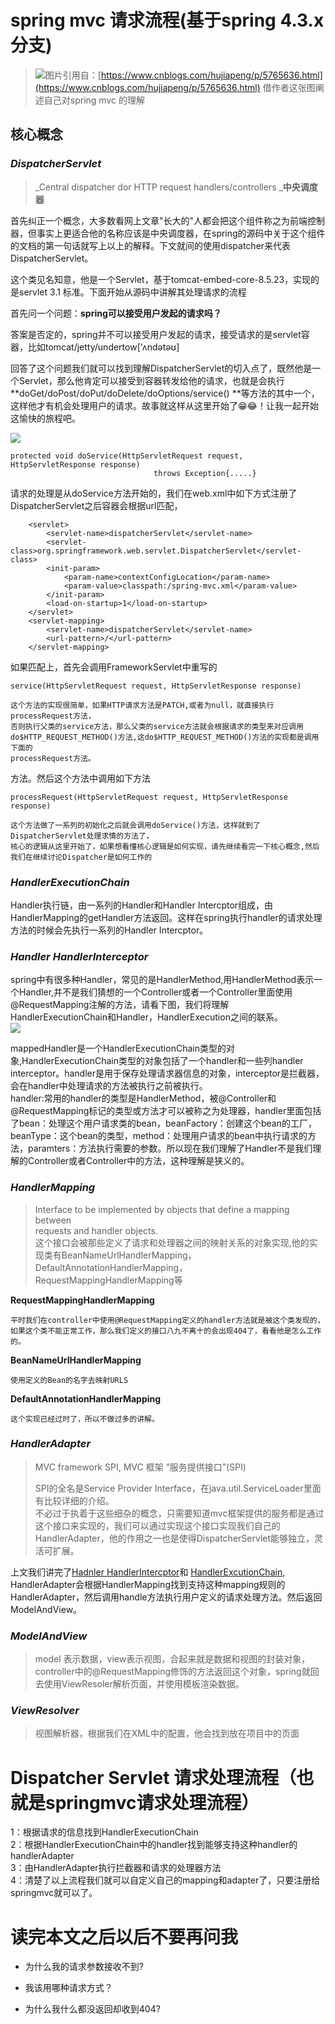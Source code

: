 # spring mvc 请求流程\(基于spring 4.3.x 分支\)

> ![](/assets/springmvc-process.jpg)图片引用自：[https://www.cnblogs.com/hujiapeng/p/5765636.html](https://www.cnblogs.com/hujiapeng/p/5765636.html) 借作者这张图阐述自己对spring mvc 的理解

## 核心概念

### _DispatcherServlet_

> _Central dispatcher dor HTTP request handlers/controllers    _**中央调度器**

首先纠正一个概念，大多数看网上文章"长大的"人都会把这个组件称之为前端控制器，但事实上更适合他的名称应该是中央调度器，在spring的源码中关于这个组件的文档的第一句话就写上以上的解释。下文就间的使用dispatcher来代表DispatcherServlet。

这个类见名知意，他是一个Servlet，基于tomcat-embed-core-8.5.23，实现的是servlet 3.1 标准。下面开始从源码中讲解其处理请求的流程

首先问一个问题：**spring可以接受用户发起的请求吗？**

答案是否定的，spring并不可以接受用户发起的请求，接受请求的是servlet容器，比如tomcat/jetty/undertow\['ʌndətəʊ\]

回答了这个问题我们就可以找到理解DispatcherServlet的切入点了，既然他是一个Servlet，那么他肯定可以接受到容器转发给他的请求，也就是会执行 **doGet/doPost/doPut/doDelete/doOptions/service\(\)  **等方法的其中一个，这样他才有机会处理用户的请求。故事就这样从这里开始了😁😂！让我一起开始这愉快的旅程吧。

![](/assets/dispatcher-servlet-uml.png)

```
protected void doService(HttpServletRequest request, HttpServletResponse response) 
                                throws Exception{.....}
```

请求的处理是从doService方法开始的，我们在web.xml中如下方式注册了DispatcherServlet之后容器会根据url匹配，

```
    <servlet>
        <servlet-name>dispatcherServlet</servlet-name>
        <servlet-class>org.springframework.web.servlet.DispatcherServlet</servlet-class>
        <init-param>
            <param-name>contextConfigLocation</param-name>
            <param-value>classpath:/spring-mvc.xml</param-value>
        </init-param>
        <load-on-startup>1</load-on-startup>
    </servlet>
    <servlet-mapping>
        <servlet-name>dispatcherServlet</servlet-name>
        <url-pattern>/</url-pattern>
    </servlet-mapping>
```

如果匹配上，首先会调用FrameworkServlet中重写的

```
service(HttpServletRequest request, HttpServletResponse response)

这个方法的实现很简单，如果HTTP请求方法是PATCH,或者为null，就直接执行processRequest方法，
否则执行父类的service方法，那么父类的service方法就会根据请求的类型来对应调用do$HTTP_REQUEST_METHOD()方法,这do$HTTP_REQUEST_METHOD()方法的实现都是调用下面的
processRequest方法。
```

方法。然后这个方法中调用如下方法

```
processRequest(HttpServletRequest request, HttpServletResponse response)

这个方法做了一系列的初始化之后就会调用doService()方法，这样就到了DispatcherServlet处理求情的方法了，
核心的逻辑从这里开始了，如果想看懂核心逻辑是如何实现，请先继续看完一下核心概念,然后我们在继续讨论Dispatcher是如何工作的
```

### _HandlerExecutionChain_

Handler执行链，由一系列的Handler和Handler Intercptor组成，由HandlerMapping的getHandler方法返回。这样在spring执行handler的请求处理方法的时候会先执行一系列的Handler Intercptor。

### _Handler_  _HandlerInterceptor_

spring中有很多种Handler，常见的是HandlerMethod,用HandlerMethod表示一个Handler,并不是我们猜想的一个Controller或者一个Controller里面使用@RequestMapping注解的方法，请看下图，我们将理解HandlerExecutionChain和Handler，HandlerExecution之间的联系。  
![](/assets/handler-chain.png)

mappedHandler是一个HandlerExecutionChain类型的对象,HandlerExecutionChain类型的对象包括了一个handler和一些列handler interceptor。handler是用于保存处理请求器信息的对象，interceptor是拦截器，会在handler中处理请求的方法被执行之前被执行。  
handler:常用的handler的类型是HandlerMethod，被@Controller和@RequestMapping标记的类型或方法才可以被称之为处理器，handler里面包括了bean：处理这个用户请求类的bean，beanFactory：创建这个bean的工厂，beanType：这个bean的类型，method：处理用户请求的bean中执行请求的方法，paramters：方法执行需要的参数。所以现在我们理解了Handler不是我们理解的Controller或者Controller中的方法，这种理解是狭义的。

### _HandlerMapping_

> Interface to be implemented by objects that define a mapping between  
>  requests and handler objects.  
>  这个接口会被那些定义了请求和处理器之间的映射关系的对象实现,他的实现类有BeanNameUrlHandlerMapping，DefaultAnnotationHandlerMapping，RequestMappingHandlerMapping等

**RequestMappingHandlerMapping**

```
平时我们在controller中使用@RequestMapping定义的handler方法就是被这个类发现的，
如果这个类不能正常工作，那么我们定义的接口八九不离十的会出现404了，看看他是怎么工作的。
```

**BeanNameUrlHandlerMapping**

```
使用定义的Bean的名字去映射URLS
```

**DefaultAnnotationHandlerMapping**

```
这个实现已经过时了，所以不做过多的讲解。
```

### _HandlerAdapter_

> MVC framework SPI, MVC 框架 “服务提供接口”\(SPI\)
>
> SPI的全名是Service Provider Interface，在java.util.ServiceLoader里面有比较详细的介绍。  
> 不必过于执着于这些细杂的概念，只需要知道mvc框架提供的服务都是通过这个接口来实现的，我们可以通过实现这个接口实现我们自己的HandlerAdapter，他的作用之一也是使得DispatcherServlet能够独立，灵活可扩展。

上文我们讲完了[Hadnler ](#Handler)[HandlerIntercptor](#Handler)和 [HandlerExcutionChain](#HandlerExecutionChain), HandlerAdapter会根据HandlerMapping找到支持这种mapping规则的HandlerAdapter，然后调用handle方法执行用户定义的请求处理方法。然后返回ModelAndView。

### _ModelAndView_

> model 表示数据，view表示视图，合起来就是数据和视图的封装对象，controller中的@RequestMapping修饰的方法返回这个对象，spring就回去使用ViewResoler解析页面，并使用模板渲染数据。

### _ViewResolver_

> 视图解析器，根据我们在XML中的配置，他会找到放在项目中的页面

# Dispatcher Servlet 请求处理流程（也就是springmvc请求处理流程）

1：根据请求的信息找到HandlerExecutionChain  
2：根据HandlerExecutionChain中的handler找到能够支持这种handler的handlerAdapter  
3：由HandlerAdapter执行拦截器和请求的处理器方法  
4：清楚了以上流程我们就可以自定义自己的mapping和adapter了，只要注册给springmvc就可以了。

# 读完本文之后以后不要再问我

* 为什么我的请求参数接收不到?

* 我该用哪种请求方式？

* 为什么我什么都没返回却收到404?



[^1]: Enter footnote here.


